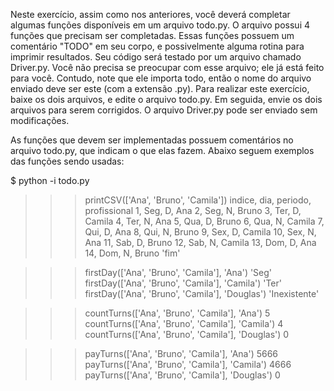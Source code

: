 Neste exercício, assim como nos anteriores, você deverá completar algumas funções disponíveis em um arquivo todo.py. O arquivo possui 4 funções que precisam ser completadas. Essas funções possuem um comentário "TODO" em seu corpo, e possivelmente alguma rotina para imprimir resultados. Seu código será testado por um arquivo chamado Driver.py. Você não precisa se preocupar com esse arquivo; ele já está feito para você. Contudo, note que ele importa todo, então o nome do arquivo enviado deve ser este (com a extensão .py). Para realizar este exercício, baixe os dois arquivos, e edite o arquivo todo.py. Em seguida, envie os dois arquivos para serem corrigidos. O arquivo Driver.py pode ser enviado sem modificações.

As funções que devem ser implementadas possuem comentários no arquivo todo.py, que indicam o que elas fazem. Abaixo seguem exemplos das funções sendo usadas:

$ python -i todo.py

>>> printCSV(['Ana', 'Bruno', 'Camila'])
indice, dia, periodo, profissional
1, Seg, D, Ana
2, Seg, N, Bruno
3, Ter, D, Camila
4, Ter, N, Ana
5, Qua, D, Bruno
6, Qua, N, Camila
7, Qui, D, Ana
8, Qui, N, Bruno
9, Sex, D, Camila
10, Sex, N, Ana
11, Sab, D, Bruno
12, Sab, N, Camila
13, Dom, D, Ana
14, Dom, N, Bruno
'fim'

>>> firstDay(['Ana', 'Bruno', 'Camila'], 'Ana')
'Seg'
>>> firstDay(['Ana', 'Bruno', 'Camila'], 'Camila')
'Ter'
>>> firstDay(['Ana', 'Bruno', 'Camila'], 'Douglas')
'Inexistente'

>>> countTurns(['Ana', 'Bruno', 'Camila'], 'Ana')
5
>>> countTurns(['Ana', 'Bruno', 'Camila'], 'Camila')
4
>>> countTurns(['Ana', 'Bruno', 'Camila'], 'Douglas')
0

>>> payTurns(['Ana', 'Bruno', 'Camila'], 'Ana')
5666
>>> payTurns(['Ana', 'Bruno', 'Camila'], 'Camila')
4666
>>> payTurns(['Ana', 'Bruno', 'Camila'], 'Douglas')
0
